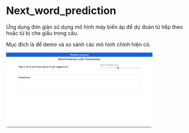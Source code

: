 # Next_word_prediction

Ứng dụng đơn giản sử dụng mô hình máy biến áp để dự đoán từ tiếp theo hoặc từ bị che giấu trong câu.

Mục đích là để demo và so sánh các mô hình chính hiện có.

<img src="image/demo.png" alt="Mô tả ảnh" width="400">


